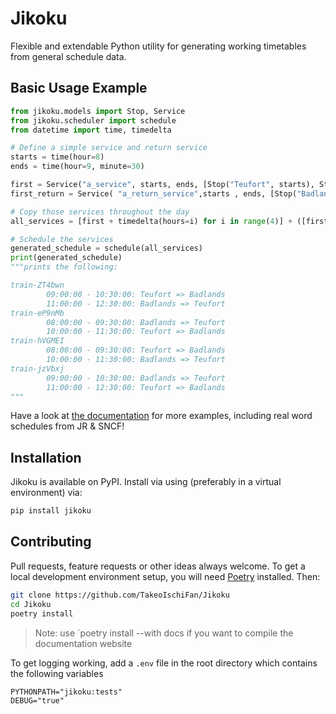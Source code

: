 # Jikoku  
  
Flexible and extendable Python utility for generating working timetables from general schedule data.  
  
## Basic Usage Example

```python
from jikoku.models import Stop, Service
from jikoku.scheduler import schedule
from datetime import time, timedelta

# Define a simple service and return service
starts = time(hour=8)
ends = time(hour=9, minute=30)

first = Service("a_service", starts, ends, [Stop("Teufort", starts), Stop("Badlands",ends)])
first_return = Service( "a_return_service",starts , ends, [Stop("Badlands", starts), Stop("Teufort", ends)])

# Copy those services throughout the day
all_services = [first + timedelta(hours=i) for i in range(4)] + ([first_return + timedelta(hours=i) for i in range(4)])

# Schedule the services
generated_schedule = schedule(all_services)
print(generated_schedule)
"""prints the following:

train-ZT4bwn
        09:00:00 - 10:30:00: Teufort => Badlands
        11:00:00 - 12:30:00: Badlands => Teufort
train-eP9nMb
        08:00:00 - 09:30:00: Badlands => Teufort
        10:00:00 - 11:30:00: Teufort => Badlands
train-hVGMEI
        08:00:00 - 09:30:00: Teufort => Badlands
        10:00:00 - 11:30:00: Badlands => Teufort
train-jzVbxj
        09:00:00 - 10:30:00: Badlands => Teufort
        11:00:00 - 12:30:00: Teufort => Badlands
"""
```

Have a look at [the documentation](/docs) for more examples, including real word schedules from JR & SNCF! 
  
## Installation  
  
Jikoku is available on PyPI. Install via using (preferably in a virtual environment) via:
```bash
pip install jikoku
```

## Contributing

Pull requests, feature requests or other ideas always welcome.
To get a local development environment setup, you will need [Poetry](https://github.com/python-poetry/poetry) installed. Then:
```bash
git clone https://github.com/TakeoIschiFan/Jikoku
cd Jikoku
poetry install
```
> Note: use `poetry install --with docs if you want to compile the documentation website

To get logging working, add a `.env` file in the root directory which contains the following variables
```txt
PYTHONPATH="jikoku:tests"
DEBUG="true"
```

